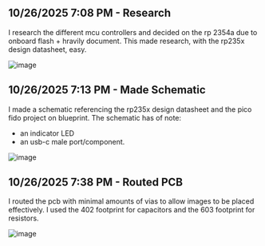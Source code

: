 <!--
  ===================    !!READ THIS NOTICE!!   ====================
  DO NOT edit this file manually. Your changes WILL BE OVERWRITTEN!
  This journal is auto generated and updated by Hack Club Blueprint.
  To edit this file, please edit your journal entries on Blueprint.
  ==================================================================
-->

## 10/26/2025 7:08 PM - Research  

I research the different mcu controllers and decided on the rp 2354a due to onboard flash + hravily document. This made research, with the rp235x design datasheet, easy.

![image](https://blueprint.hackclub.com/user-attachments/blobs/proxy/eyJfcmFpbHMiOnsiZGF0YSI6NTc2NiwicHVyIjoiYmxvYl9pZCJ9fQ==--848f5e0cb213cadbb5435f66ca4d530e4706ccd8/image.png)

  

## 10/26/2025 7:13 PM - Made Schematic  

I made a schematic referencing the rp235x design datasheet and the pico fido project on blueprint. The schematic has of note: 
- an indicator LED
- an usb-c male port/component.

![image](https://blueprint.hackclub.com/user-attachments/blobs/proxy/eyJfcmFpbHMiOnsiZGF0YSI6NTc3MCwicHVyIjoiYmxvYl9pZCJ9fQ==--ccd65c0e4ae1fe58c53e1ee313d2b737fde4c60c/image.png)
  

## 10/26/2025 7:38 PM - Routed PCB  

I routed the pcb with minimal amounts of vias to allow images to be placed effectively. I used the 402 footprint for capacitors and the 603 footprint for resistors.

![image](https://blueprint.hackclub.com/user-attachments/blobs/proxy/eyJfcmFpbHMiOnsiZGF0YSI6NTc4MywicHVyIjoiYmxvYl9pZCJ9fQ==--7a5a622584f9a85a82998e71b7387f311bea185e/image.png)
  

